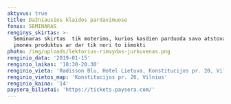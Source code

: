 ```yaml
---
aktyvus: true
title: Dažniausios klaidos pardavimuose
fonas: SEMINARAS
renginys_skirtas: >-
  Seminaras skirtas  tik moterims, kurios kasdien parduoda savo atstovaujamos
  įmonės produktus ar dar tik nori to išmokti
photo: /img/uploads/lektorius-rimvydas-jurkuvenas.png
renginio_data: '2019-01-15'
renginio_laikas: '18:30-20.30'
renginio_vieta: 'Radisson Blu, Hotel Lietuva, Konstitucijos pr. 20, Vilnius'
renginio_vietos_map: 'Konstitucijos pr. 20, Vilnius'
renginio_kaina: '14'
paysera_bilietai: 'https://tickets.paysera.com/'
---
```


